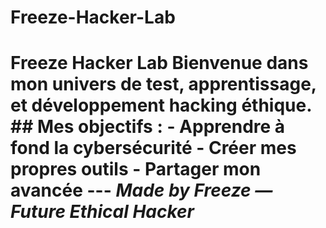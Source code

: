 # Freeze-Hacker-Lab
# Freeze Hacker Lab  Bienvenue dans mon univers de test, apprentissage, et développement hacking éthique.  ## Mes objectifs : - Apprendre à fond la cybersécurité - Créer mes propres outils - Partager mon avancée  ---  *Made by Freeze — Future Ethical Hacker*
